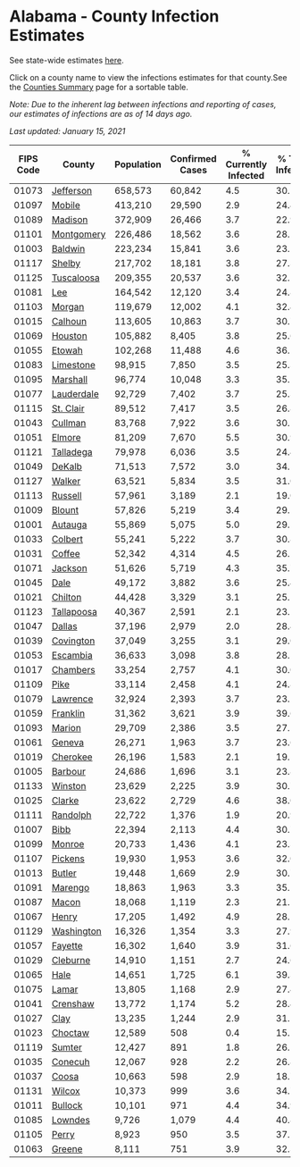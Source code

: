 # Alabama - County Infection Estimates

See state-wide estimates [here](/infections/us-al).

Click on a county name to view the infections estimates for that county.See the [Counties Summary](/infections/summary-counties) page for a sortable table.

*Note: Due to the inherent lag between infections and reporting of cases, our estimates of infections are as of 14 days ago.*

*Last updated: January 15, 2021*

|   FIPS Code |                   County |   Population |   Confirmed Cases |   % Currently Infected |   % Total Infected |
|-------------|--------------------------|--------------|-------------------|------------------------|--------------------|
|       01073 |   [Jefferson](jefferson) |      658,573 |            60,842 |                    4.5 |               30.2 |
|       01097 |         [Mobile](mobile) |      413,210 |            29,590 |                    2.9 |               24.4 |
|       01089 |       [Madison](madison) |      372,909 |            26,466 |                    3.7 |               22.9 |
|       01101 | [Montgomery](montgomery) |      226,486 |            18,562 |                    3.6 |               28.1 |
|       01003 |       [Baldwin](baldwin) |      223,234 |            15,841 |                    3.6 |               23.1 |
|       01117 |         [Shelby](shelby) |      217,702 |            18,181 |                    3.8 |               27.3 |
|       01125 | [Tuscaloosa](tuscaloosa) |      209,355 |            20,537 |                    3.6 |               32.2 |
|       01081 |               [Lee](lee) |      164,542 |            12,120 |                    3.4 |               24.8 |
|       01103 |         [Morgan](morgan) |      119,679 |            12,002 |                    4.1 |               32.4 |
|       01015 |       [Calhoun](calhoun) |      113,605 |            10,863 |                    3.7 |               30.7 |
|       01069 |       [Houston](houston) |      105,882 |             8,405 |                    3.8 |               25.6 |
|       01055 |         [Etowah](etowah) |      102,268 |            11,488 |                    4.6 |               36.1 |
|       01083 |   [Limestone](limestone) |       98,915 |             7,850 |                    3.5 |               25.3 |
|       01095 |     [Marshall](marshall) |       96,774 |            10,048 |                    3.3 |               35.1 |
|       01077 | [Lauderdale](lauderdale) |       92,729 |             7,402 |                    3.7 |               25.3 |
|       01115 |   [St. Clair](st.-clair) |       89,512 |             7,417 |                    3.5 |               26.8 |
|       01043 |       [Cullman](cullman) |       83,768 |             7,922 |                    3.6 |               30.1 |
|       01051 |         [Elmore](elmore) |       81,209 |             7,670 |                    5.5 |               30.9 |
|       01121 |   [Talladega](talladega) |       79,978 |             6,036 |                    3.5 |               24.4 |
|       01049 |         [DeKalb](dekalb) |       71,513 |             7,572 |                    3.0 |               34.5 |
|       01127 |         [Walker](walker) |       63,521 |             5,834 |                    3.5 |               31.0 |
|       01113 |       [Russell](russell) |       57,961 |             3,189 |                    2.1 |               19.0 |
|       01009 |         [Blount](blount) |       57,826 |             5,219 |                    3.4 |               29.1 |
|       01001 |       [Autauga](autauga) |       55,869 |             5,075 |                    5.0 |               29.5 |
|       01033 |       [Colbert](colbert) |       55,241 |             5,222 |                    3.7 |               30.8 |
|       01031 |         [Coffee](coffee) |       52,342 |             4,314 |                    4.5 |               26.5 |
|       01071 |       [Jackson](jackson) |       51,626 |             5,719 |                    4.3 |               35.7 |
|       01045 |             [Dale](dale) |       49,172 |             3,882 |                    3.6 |               25.4 |
|       01021 |       [Chilton](chilton) |       44,428 |             3,329 |                    3.1 |               25.2 |
|       01123 | [Tallapoosa](tallapoosa) |       40,367 |             2,591 |                    2.1 |               23.1 |
|       01047 |         [Dallas](dallas) |       37,196 |             2,979 |                    2.0 |               28.4 |
|       01039 |   [Covington](covington) |       37,049 |             3,255 |                    3.1 |               29.0 |
|       01053 |     [Escambia](escambia) |       36,633 |             3,098 |                    3.8 |               28.5 |
|       01017 |     [Chambers](chambers) |       33,254 |             2,757 |                    4.1 |               30.0 |
|       01109 |             [Pike](pike) |       33,114 |             2,458 |                    4.1 |               24.8 |
|       01079 |     [Lawrence](lawrence) |       32,924 |             2,393 |                    3.7 |               23.2 |
|       01059 |     [Franklin](franklin) |       31,362 |             3,621 |                    3.9 |               39.6 |
|       01093 |         [Marion](marion) |       29,709 |             2,386 |                    3.5 |               27.1 |
|       01061 |         [Geneva](geneva) |       26,271 |             1,963 |                    3.7 |               23.6 |
|       01019 |     [Cherokee](cherokee) |       26,196 |             1,583 |                    2.1 |               19.5 |
|       01005 |       [Barbour](barbour) |       24,686 |             1,696 |                    3.1 |               23.8 |
|       01133 |       [Winston](winston) |       23,629 |             2,225 |                    3.9 |               30.7 |
|       01025 |         [Clarke](clarke) |       23,622 |             2,729 |                    4.6 |               38.0 |
|       01111 |     [Randolph](randolph) |       22,722 |             1,376 |                    1.9 |               20.9 |
|       01007 |             [Bibb](bibb) |       22,394 |             2,113 |                    4.4 |               30.7 |
|       01099 |         [Monroe](monroe) |       20,733 |             1,436 |                    4.1 |               23.3 |
|       01107 |       [Pickens](pickens) |       19,930 |             1,953 |                    3.6 |               32.0 |
|       01013 |         [Butler](butler) |       19,448 |             1,669 |                    2.9 |               30.7 |
|       01091 |       [Marengo](marengo) |       18,863 |             1,963 |                    3.3 |               35.1 |
|       01087 |           [Macon](macon) |       18,068 |             1,119 |                    2.3 |               21.1 |
|       01067 |           [Henry](henry) |       17,205 |             1,492 |                    4.9 |               28.1 |
|       01129 | [Washington](washington) |       16,326 |             1,354 |                    3.3 |               27.9 |
|       01057 |       [Fayette](fayette) |       16,302 |             1,640 |                    3.9 |               31.6 |
|       01029 |     [Cleburne](cleburne) |       14,910 |             1,151 |                    2.7 |               24.6 |
|       01065 |             [Hale](hale) |       14,651 |             1,725 |                    6.1 |               39.3 |
|       01075 |           [Lamar](lamar) |       13,805 |             1,168 |                    2.9 |               27.4 |
|       01041 |     [Crenshaw](crenshaw) |       13,772 |             1,174 |                    5.2 |               28.4 |
|       01027 |             [Clay](clay) |       13,235 |             1,244 |                    2.9 |               31.1 |
|       01023 |       [Choctaw](choctaw) |       12,589 |               508 |                    0.4 |               15.2 |
|       01119 |         [Sumter](sumter) |       12,427 |               891 |                    1.8 |               26.2 |
|       01035 |       [Conecuh](conecuh) |       12,067 |               928 |                    2.2 |               26.8 |
|       01037 |           [Coosa](coosa) |       10,663 |               598 |                    2.9 |               18.7 |
|       01131 |         [Wilcox](wilcox) |       10,373 |               999 |                    3.6 |               34.7 |
|       01011 |       [Bullock](bullock) |       10,101 |               971 |                    4.4 |               34.9 |
|       01085 |       [Lowndes](lowndes) |        9,726 |             1,079 |                    4.4 |               40.8 |
|       01105 |           [Perry](perry) |        8,923 |               950 |                    3.5 |               37.5 |
|       01063 |         [Greene](greene) |        8,111 |               751 |                    3.9 |               32.3 |